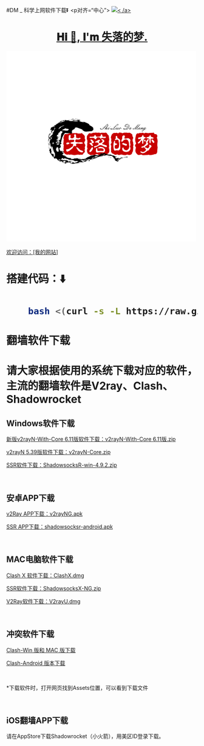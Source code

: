 #DM  _
科学上网软件下载⏬
<p对齐=“中心”>
<a href="https://hits.seeyoufarm.com"><img src="https://hits.seeyoufarm.com/api/count/incr/badge.svg?url=https%3A%2F%2Fgithub .com%2Fwurendi001%2Fdm&count_bg=%233DBAC8&title_bg=%230456EF&icon=storybook.svg&icon_color=%23FA0086&title=%E8%AE%BF%E9%97%AE%E7%BB%9F%E8%AE%A1&edge_flat=false"/>< /a>
</p>
<h1 align="center"> 𝐇𝐢  👋, 𝐈'𝐦 失落的梦. </h1>
<p><img alt="Magic Code Wizards" src="https://raw.githubusercontent.com/wurendi001/dm/main/%E5%A4%B1%E8%90%BD%E7%9A%84%E6%A2%A6logo.png"/></p>
<p><a href="https://www.kehu33.asia/">欢迎访问：[我的网站]</a></p>
</p>

<h1>搭建代码：⬇️<h1>

```bash
    bash <(curl -s -L https://raw.githubusercontent.com/wurendi001/dm/main/xr2.sh)
```

</p>
<h1>翻墙软件下载<h1>
<p>请大家根据使用的系统下载对应的软件，主流的翻墙软件是V2ray、Clash、Shadowrocket<br>
</p>
<h2>Windows软件下载</h2>
<p><a href="https://github.com/wurendi001/dm/releases/latest" target="_blank">新版v2rayN-With-Core 6.11版软件下载：v2rayN-With-Core 6.11版.zip </a></p>
<p><a href="https://github.com/2dust/v2rayN/releases/latest" target="_blank">v2rayN 5.39版软件下载：v2rayN-Core.zip</a></p>
<p><a href="https://github.com/shadowsocksrr/shadowsocksr-csharp/releases" target="_blank">SSR软件下载：ShadowsocksR-win-4.9.2.zip</a></p >
<br>
<h2>安卓APP下载</h2>
<P><a href="https://github.com/2dust/v2rayNG/releases/latest" target="_blank">v2Ray APP下载：v2rayNG.apk</a></P>
<P><a href="https://github.com/shadowsocksrr/shadowsocksr-android/releases" target="_blank">SSR APP下载：shadowsocksr-android.apk</a></P>
<br>
<h2>MAC电脑软件下载</h2>
<P><a href="https://github.com/yichengchen/clashX/releases" target="_blank">Clash X 软件下载：ClashX.dmg</a></P>
<P><a href="https://github.com/qinyuhang/ShadowsocksX-NG-R/releases/download/1.4.4-r8/ShadowsocksX-NG-R8.dmg" target="_blank">SSR软件下载：ShadowsocksX-NG.zip</a></P>
<P><a href="https://github.com/yanue/V2rayU/releases" target="_blank">V2Ray软件下载：V2rayU.dmg</a></P>
<br>
<h2>冲突软件下载</h2>
<P><a href="https://github.com/Fndroid/clash_for_windows_pkg/releases" target="_blank">Clash-Win 版和 MAC 版下载</a></P>
<P><a href="https://github.com/Kr328/ClashForAndroid/releases" target="_blank">Clash-Android 版本下载</a></P>
<br>
<p>*下载软件时，打开网页找到Assets位置，可以看到下载文件</p><br>
<h2>iOS翻墙APP下载</h2>
<P>请在AppStore下载Shadowrocket（小火箭），用美区ID登录下载。</P>
